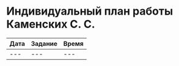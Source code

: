 # Индивидуальный план работы Каменских С. С.

| Дата           | Задание                                              | Время     |
|----------------|------------------------------------------------------|-----------|
| ---            | ---                                                  | ---       |